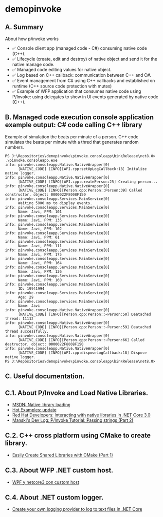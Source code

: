 # demopinvoke

## A. Summary

About how p/invoke works

- ✅ Console client app (managed code - C#) consuming native code (C++).
- ✅ Lifecycle (create, edit and destroy) of native object and send it for the native manage code.
- ✅ Managed code editing values for native object.
- ✅ Log based on C++ callback: communication between C++ and C#.
- ✅ Event management from C# using C++ callbacks and established on runtime (C++ source code protection with mutex)
- ✅ Example of WFP application that consumes native code using P/Invoke: using delegates to show in UI events generated by native code (C++).

## B. Managed code execution console application example output: **C# code calling C++ library**

Example of simulation the beats per minute of a person. C++ code simulates the beats per minute with a thred that generates random numbers.

```
PS J:\Repositories\demopinvoke\pinvoke.consoleapp\bin\Release\net8.0> .\pinvoke.consoleapp.exe
info: pinvoke.consoleapp.Native.NativeWrapper[0]
      [NATIVE_CODE] [INFO][API.cpp:setUpLogCallback:13] Initalize native logger.
info: pinvoke.consoleapp.Native.NativeWrapper[0]
      [NATIVE_CODE] [INFO][API.cpp:createPerson:25] Creating person...
info: pinvoke.consoleapp.Native.NativeWrapper[0]
      [NATIVE_CODE] [INFO][Person.cpp:Person::Person:39] Called constructor, object: 0000022F800BF150
info: pinvoke.consoleapp.Services.MainService[0]
      Waiting 5000 ms to display events.
info: pinvoke.consoleapp.Services.MainService[0]
      Name: Javi, PPM: 101
info: pinvoke.consoleapp.Services.MainService[0]
      Name: Javi, PPM: 135
info: pinvoke.consoleapp.Services.MainService[0]
      Name: Javi, PPM: 102
info: pinvoke.consoleapp.Services.MainService[0]
      Name: Javi, PPM: 61
info: pinvoke.consoleapp.Services.MainService[0]
      Name: Javi, PPM: 111
info: pinvoke.consoleapp.Services.MainService[0]
      Name: Javi, PPM: 175
info: pinvoke.consoleapp.Services.MainService[0]
      Name: Javi, PPM: 164
info: pinvoke.consoleapp.Services.MainService[0]
      Name: Javi, PPM: 136
info: pinvoke.consoleapp.Services.MainService[0]
      Name: Javi, PPM: 160
info: pinvoke.consoleapp.Services.MainService[0]
      ID: 19941994
info: pinvoke.consoleapp.Services.MainService[0]
      Age: 29
info: pinvoke.consoleapp.Services.MainService[0]
      Name: Javi
info: pinvoke.consoleapp.Native.NativeWrapper[0]
      [NATIVE_CODE] [INFO][Person.cpp:Person::~Person:50] Deatached thread: 11112
info: pinvoke.consoleapp.Native.NativeWrapper[0]
      [NATIVE_CODE] [INFO][Person.cpp:Person::~Person:59] Deatached thread successfully.
info: pinvoke.consoleapp.Native.NativeWrapper[0]
      [NATIVE_CODE] [INFO][Person.cpp:Person::~Person:66] Called destructor, object: 0000022F800BF150
info: pinvoke.consoleapp.Native.NativeWrapper[0]
      [NATIVE_CODE] [INFO][API.cpp:disposeLogCallback:18] Dispose native logger.
PS J:\Repositories\demopinvoke\pinvoke.consoleapp\bin\Release\net8.0>
```

## C. Useful documentation.

## C.1. About P/Invoke and Load Native Libraries.

- [MSDN: Native library loading](https://learn.microsoft.com/en-us/dotnet/standard/native-interop/native-library-loading)
- [Hot Examples: update](https://csharp.hotexamples.com/site/file?hash=0x5ea59faae95926824d1676d7e6534832f9b73f1c41d7e3f2622198711090b595&fullName=dd-trace-dotnet-master/tracer/src/Datadog.Trace/AppSec/Waf/WafNative.cs&project=lucaspimentel/dd-trace-dotnet)
- [Red Hat Developers: Interacting with native libraries in .NET Core 3.0](https://developers.redhat.com/blog/2019/09/06/interacting-with-native-libraries-in-net-core-3-0#)
- [Manski's Dev Log: P/Invoke Tutorial: Passing strings (Part 2)](https://manski.net/articles/dotnet/pinvoke-tutorial/part-2--passing-strings)


## C.2. C++ cross platform using CMake to create library.

- [Easily Create Shared Libraries with CMake (Part 1)](https://blog.shaduri.dev/easily-create-shared-libraries-with-cmake-part-1)

## C.3. About WFP .NET custom host.

- [WPF y netcore3 con custom host](https://www.eiximenis.dev/posts/2020-01-20-wpf-netcore3-customhost/)

## C.4. About .NET custom logger.

- [Create your own logging provider to log to text files in .NET Core](https://www.roundthecode.com/dotnet-tutorials/create-your-own-logging-provider-to-log-to-text-files-in-net-core)